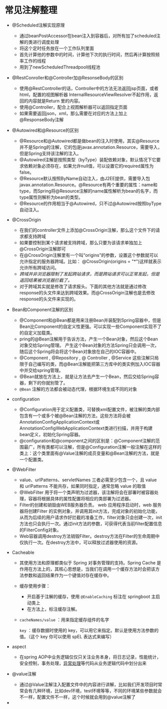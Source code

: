 # 常见注解整理

- @Scheduled注解实现原理
  - 通过beanPostAccessor在bean注入到容器后，对所有加了scheduled注解的类进行调度处理
  - 将这个定时任务放在一个工作队列里面
  - 首先计算他的参数中的时间，计算他下次的执行时间，然后再计算按照频率工作的线程
  - 用到了newScheduledThreadpool线程池
  
- @RestConroller和@Controller加@ResonseBody的区别
  - 使用@RestController的话，Controller中的方法无法返回jsp页面，或者html，配置的视图解析器 InternalResourceViewResolver不起作用，返回的内容就是Return 里的内容。
  - 使用@Controller，配合上视图解析器可以返回指定页面
  - 如果需要返回json，xml，那么需要在对应的方法上加上@ResponseBody注解
  
- @Autowired和@Resource的区别
  - @Resource和@Autowired都是做bean的注入时使用，其实@Resource并不是Spring的注解，它的包是javax.annotation.Resource，需要导入，但是Spring支持该注解的注入。
  - @Autowired注解是按照类型（byType）装配依赖对象，默认情况下它要求依赖对象必须存在，如果允许null值，可以设置它的required属性为false。
  - @Resource默认按照ByName自动注入，由J2EE提供，需要导入包javax.annotation.Resource。@Resource有两个重要的属性：name和type，而Spring将@Resource注解的name属性解析为bean的名字，而type属性则解析为bean的类型。
  - @Resource的作用相当于@Autowired，只不过@Autowired按照byType自动注入。
  
- @CrossOrigin
  - 在我们的controller文件上添加@CrossOrigin注解，那么这个文件下的请求都支持跨域
  - 如果要控制到某个请求被支持跨域，那么只要为该请求单独加上@CrossOrigin注解即可
  - 在@CrossOrigin注解里有一个叫“origins”的参数，设置这个参数就可以允许指定的服务器跨域。比如： @CrossOrigin(origins = "*")这样就表示允许所有跨域访问。
  - *跨域并非浏览器限制了发起跨站请求，而是跨站请求可以正常发起，但是返回结果被浏览器拦截了。*
  - 对于跨域其实就是修改了请求报头。下面的其他方法就是通过修改response的头文件来达到跨域效果。而@CrossOrigin注解也是去修改response的头文件来实现的。
  
- Bean和Component注解的区别
  - @Component和@Bean都是用来注册Bean并装配到Spring容器中，但是Bean比Component的自定义性更强。可以实现一些Component实现不了的自定义加载类。
  - pring的@Bean注解用于告诉方法，产生一个Bean对象，然后这个Bean对象交给Spring管理。 产生这个Bean对象的方法Spring只会调用一次，随后这个Spring将会将这个Bean对象放在自己的IOC容器中。
  - @Component , @Repository , @ Controller , @Service 这些注解只局限于自己编写的类，而@Bean注解能把第三方库中的类实例加入IOC容器中并交给spring管理。
  - @Bean就放在方法上，就是让方法去产生一个Bean，然后交给Spring容器，剩下的你就别管了。
  - `@Bean` 注解的方法都会被动态代理，根据环境生成不同的对象
  
- configuration
  - @Configuration用于定义配置类，可替换xml配置文件，被注解的类内部包含有一个或多个被@Bean注解的方法，这些方法将会被AnnotationConfigApplicationContext或AnnotationConfigWebApplicationContext类进行扫描，并用于构建bean定义，初始化Spring容器。
  - @configuration和@component之间的区别是：@Component注解的范围最广，所有类都可以注解，但是@Configuration注解一般注解在这样的类上：这个类里面有@Value注解的成员变量和@Bean注解的方法，就是一个配置类。
  
- @WebFilter
  -  value、urlPatterns、servletNames 三者必需至少包含一个，且 value 和 urlPatterns 不能共存，如果同时指定，通常忽略 value 的取值
  - @WebFilter 用于将一个类声明为过滤器，该注解将会在部署时被容器处理，容器将根据具体的属性配置将相应的类部署为过滤器。
  - Filter的创建和销毁由WEB服务器负责。 web 应用程序启动时，web 服务器将创建Filter  的实例对象，并调用其init方法，完成对象的初始化功能，从而为后续的用户请求作好拦截的准备工作，filter对象只会创建一次，init方法也只会执行一次。通过init方法的参数，可获得代表当前filter配置信息的FilterConfig对象。
  - Web容器调用destroy方法销毁Filter。destroy方法在Filter的生命周期中仅执行一次。在destroy方法中，可以释放过滤器使用的资源。
  
- Cacheable

  - 其使用方法和原理都类似于 Spring 对事务管理的支持。Spring Cache 是作用在方法上的，其核心思想是，当我们在调用一个缓存方法时会把该方法参数和返回结果作为一个键值对存在缓存中。

  - 缓存使用步骤：

    - 开启基于注解的缓存，使用 `@EnableCaching` 标注在 springboot 主启动类上
    - 在方法上，标注缓存注解。

  - `cacheNames/value` ：用来指定缓存组件的名字

    `key` ：缓存数据时使用的 key，可以用它来指定。默认是使用方法参数的值。（这个 key 你可以使用 spEL 表达式来编写）

- aspect

  - 在spring AOP中业务逻辑仅仅只关注业务本身，将日志记录，性能统计，安全控制，事务处理，[异常处理](http://baike.baidu.com/view/1072586.htm)等代码从业务逻辑代码中划分出来
  
- @value注解

  - 通过@Value注解注入配置文件中的内容进行讲解，比如我们开发项目时常常会有几种环境，比如dev环境，test环境等等，不同的环境某些参数就会不一样，配置文件不一样，这个时候就会用到@value注解了 

- 

